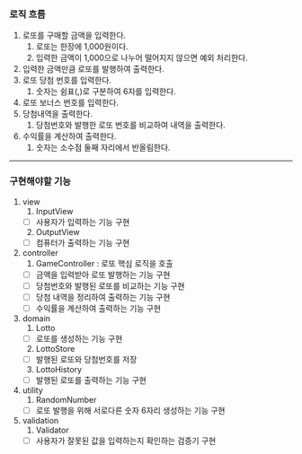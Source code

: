 ### 로직 흐름

1. 로또를 구매할 금액을 입력한다.
   1. 로또는 한장에 1,000원이다.
   2. 입력한 금액이 1,000으로 나누어 떨어지지 않으면 예외 처리한다.
2. 입력한 금액만큼 로또를 발행하여 출력한다.
3. 로또 당첨 번호를 입력한다.
   1. 숫자는 쉼표(,)로 구분하여 6자를 입력한다.
4. 로또 보너스 번호를 입력한다.
5. 당첨내역을 출력한다.
   1. 당첨번호와 발행한 로또 번호를 비교하여 내역을 출력한다.
6. 수익률을 계산하여 출력한다.
   1. 숫자는 소수점 둘째 자리에서 반올림한다.

---

### 구현해야할 기능

1. view
   1. InputView
    - [ ] 사용자가 입력하는 기능 구현
   2. OutputView
    - [ ] 컴퓨터가 출력하는 기능 구현

2. controller
   1. GameController : 로또 핵심 로직을 호출
    - [ ] 금액을 입력받아 로또 발행하는 기능 구현
    - [ ] 당첨번호와 발행된 로또를 비교하는 기능 구현
    - [ ] 당첨 내역을 정리하여 출력하는 기능 구현
    - [ ] 수익률을 계산하여 출력하는 기능 구현

3. domain
   1. Lotto
    - [ ] 로또를 생성하는 기능 구현
   2. LottoStore
    - [ ] 발행된 로또와 당첨번호를 저장
   3. LottoHistory
    - [ ] 발행된 로또를 출력하는 기능 구현

4. utility
   1. RandomNumber
    - [ ] 로또 발행을 위해 서로다른 숫자 6자리 생성하는 기능 구현

5. validation
   1. Validator
    - [ ] 사용자가 잘못된 값을 입력하는지 확인하는 검증기 구현
